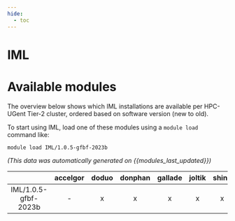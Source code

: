```yaml
---
hide:
  - toc
---
```


IML
===

# Available modules


The overview below shows which IML installations are available per HPC-UGent Tier-2 cluster, ordered based on software version (new to old).

To start using IML, load one of these modules using a `module load` command like:

```shell
module load IML/1.0.5-gfbf-2023b
```

*(This data was automatically generated on {{modules_last_updated}})*  

| |accelgor|doduo|donphan|gallade|joltik|shinx|
| :---: | :---: | :---: | :---: | :---: | :---: | :---: |
|IML/1.0.5-gfbf-2023b|-|x|x|x|x|x|
